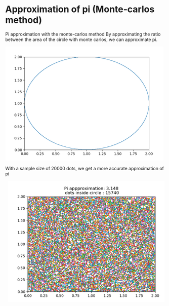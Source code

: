 # Approximation of pi (Monte-carlos method) 
Pi approximation with the monte-carlos method
By approximating the ratio between the area of the circle with monte carlos, we can approximate pi. 

<pre>
<img src="https://github.com/WilliamVoong/Pi_approx/blob/master/monte_carlos.gif" width="500">
</pre>

With a sample size of 20000 dots, we get a more accurate approximation of pi

<pre>
 <img src="https://github.com/WilliamVoong/Pi_approx/blob/master/PI_APPROX.PNG" width="500">
</pre>

